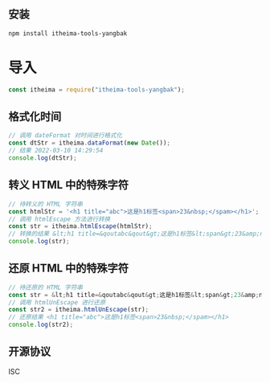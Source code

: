 ## 安装

```
npm install itheima-tools-yangbak
```

# 导入

```js
const itheima = require("itheima-tools-yangbak");
```

## 格式化时间

```js
// 调用 dateFormat 对时间进行格式化
const dtStr = itheima.dataFormat(new Date());
// 结果 2022-03-10 14:29:54
console.log(dtStr);
```

## 转义 HTML 中的特殊字符

```js
// 待转义的 HTML 字符串
const htmlStr = '<h1 title="abc">这是h1标签<span>23&nbsp;</spam></h1>';
// 调用 htmlEscape 方法进行转换
const str = itheima.htmlEscape(htmlStr);
// 转换的结果 &lt;h1 title=&qoutabc&qout&gt;这是h1标签&lt;span&gt;23&amp;nbsp;&lt;/spam&gt;&lt;/h1&gt;
console.log(str);
```

## 还原 HTML 中的特殊字符

```js
// 待还原的 HTML 字符串
const str = &lt;h1 title=&qoutabc&qout&gt;这是h1标签&lt;span&gt;23&amp;nbsp;&lt;/spam&gt;&lt;/h1&gt;
// 调用 htmlUnEscape 进行还原
const str2 = itheima.htmlUnEscape(str);
// 还原结果 <h1 title="abc">这是h1标签<span>23&nbsp;</spam></h1>
console.log(str2);
```

## 开源协议

ISC
